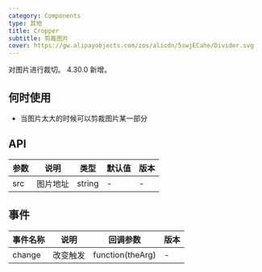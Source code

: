 ```yaml
---
category: Components
type: 其他
title: Cropper
subtitle: 剪裁图片
cover: https://gw.alipayobjects.com/zos/alicdn/5swjECahe/Divider.svg
---
```


对图片进行裁切。 4.30.0 新增。

## 何时使用

- 当图片太大的时候可以剪裁图片某一部分

## API

| 参数 | 说明 | 类型 | 默认值 | 版本 |
| --- | --- | --- | --- | --- |
| src | 图片地址 | string | - | - |

## 事件

| 事件名称 | 说明         | 回调参数                                       | 版本  |
| -------- | ------------ | ---------------------------------------------- | ----- |
| change   | 改变触发 | function(theArg) | - |
